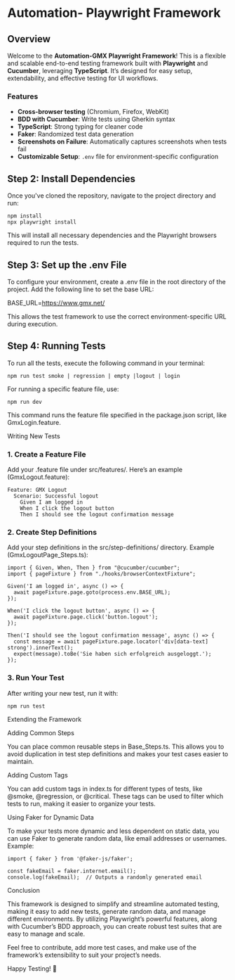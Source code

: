 
# Automation- Playwright Framework

## Overview

Welcome to the **Automation-GMX Playwright Framework**! This is a flexible and scalable end-to-end testing framework built with **Playwright** and **Cucumber**, leveraging **TypeScript**. It’s designed for easy setup, extendability, and effective testing for  UI workflows.

### Features
- **Cross-browser testing** (Chromium, Firefox, WebKit)
- **BDD with Cucumber**: Write tests using Gherkin syntax
- **TypeScript**: Strong typing for cleaner code
- **Faker**: Randomized test data generation
- **Screenshots on Failure**: Automatically captures screenshots when tests fail
- **Customizable Setup**: `.env` file for environment-specific configuration

## Step 2: Install Dependencies

Once you've cloned the repository, navigate to the project directory and run:
```
npm install
npx playwright install
```
This will install all necessary dependencies and the Playwright browsers required to run the tests.

## Step 3: Set up the .env File

To configure your environment, create a .env file in the root directory of the project. Add the following line to set the base URL:

BASE_URL=https://www.gmx.net/

This allows the test framework to use the correct environment-specific URL during execution.

## Step 4: Running Tests

To run all the tests, execute the following command in your terminal:

```
npm run test smoke | regression | empty |logout | login
```
For running a specific feature file, use:
```
npm run dev
```
This command runs the feature file specified in the package.json script, like GmxLogin.feature.

Writing New Tests

### 1. Create a Feature File

Add your .feature file under src/features/. Here’s an example (GmxLogout.feature):
```
Feature: GMX Logout
  Scenario: Successful logout
    Given I am logged in
    When I click the logout button
    Then I should see the logout confirmation message
```
### 2. Create Step Definitions

Add your step definitions in the src/step-definitions/ directory. Example (GmxLogoutPage_Steps.ts):
```
import { Given, When, Then } from "@cucumber/cucumber";
import { pageFixture } from "./hooks/browserContextFixture";

Given('I am logged in', async () => {
  await pageFixture.page.goto(process.env.BASE_URL);
});

When('I click the logout button', async () => {
  await pageFixture.page.click('button.logout');
});

Then('I should see the logout confirmation message', async () => {
  const message = await pageFixture.page.locator('div[data-text] strong').innerText();
  expect(message).toBe('Sie haben sich erfolgreich ausgeloggt.');
});
```
### 3. Run Your Test

After writing your new test, run it with:
```
npm run test
```
Extending the Framework

Adding Common Steps

You can place common reusable steps in Base_Steps.ts. This allows you to avoid duplication in test step definitions and makes your test cases easier to maintain.

Adding Custom Tags

You can add custom tags in index.ts for different types of tests, like @smoke, @regression, or @critical. These tags can be used to filter which tests to run, making it easier to organize your tests.

Using Faker for Dynamic Data

To make your tests more dynamic and less dependent on static data, you can use Faker to generate random data, like email addresses or usernames. Example:
```
import { faker } from '@faker-js/faker';

const fakeEmail = faker.internet.email();
console.log(fakeEmail);  // Outputs a randomly generated email
```
Conclusion

This framework is designed to simplify and streamline automated testing, making it easy to add new tests, generate random data, and manage different environments. By utilizing Playwright’s powerful features, along with Cucumber’s BDD approach, you can create robust test suites that are easy to manage and scale.

Feel free to contribute, add more test cases, and make use of the framework’s extensibility to suit your project’s needs.

Happy Testing! 🚀

